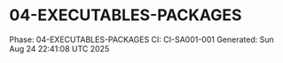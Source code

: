 # 04-EXECUTABLES-PACKAGES
Phase: 04-EXECUTABLES-PACKAGES
CI: CI-SA001-001
Generated: Sun Aug 24 22:41:08 UTC 2025
